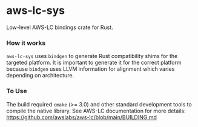 aws-lc-sys
============

Low-level AWS-LC bindings crate for Rust.

### How it works
`aws-lc-sys` uses `bindgen` to generate Rust compatibility shims for the targeted platform. It is important to generate it for the correct platform because `bindgen` uses LLVM information for alignment which varies depending on architecture.

### To Use
The build required `cmake` (>= 3.0) and other standard development tools to compile the native library. See AWS-LC documentation for more details: https://github.com/awslabs/aws-lc/blob/main/BUILDING.md

